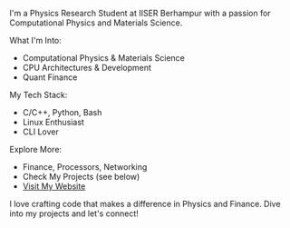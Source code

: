 I'm a Physics Research Student at IISER Berhampur with a passion for Computational Physics and Materials Science.

What I'm Into:

- Computational Physics & Materials Science
- CPU Architectures & Development
- Quant Finance

My Tech Stack:

- C/C++, Python, Bash
- Linux Enthusiast
- CLI Lover

Explore More:

- Finance, Processors, Networking
- Check My Projects (see below)
- [Visit My Website](https://rudraprsd.netlify.app/)

I love crafting code that makes a difference in Physics and Finance. Dive into my projects and let's connect!
